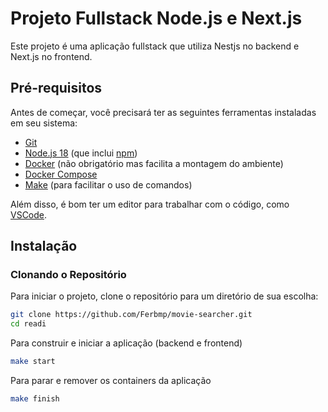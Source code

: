 # Projeto Fullstack Node.js e Next.js

Este projeto é uma aplicação fullstack que utiliza Nestjs no backend e Next.js no frontend.

## Pré-requisitos

Antes de começar, você precisará ter as seguintes ferramentas instaladas em seu sistema:

- [Git](https://git-scm.com)
- [Node.js 18](https://nodejs.org/en/) (que inclui [npm](http://npmjs.com))
- [Docker](https://docker.com/) (não obrigatório mas facilita a montagem do ambiente)
- [Docker Compose](https://docs.docker.com/compose/install/)
- [Make](https://www.gnu.org/software/make/) (para facilitar o uso de comandos)

Além disso, é bom ter um editor para trabalhar com o código, como [VSCode](https://code.visualstudio.com/).

## Instalação

### Clonando o Repositório

Para iniciar o projeto, clone o repositório para um diretório de sua escolha:

```bash
git clone https://github.com/Ferbmp/movie-searcher.git
cd readi

```

Para construir e iniciar a aplicação (backend e frontend)

```bash
make start
```

Para parar e remover os containers da aplicação

```bash
make finish
```
